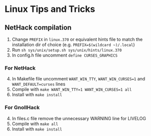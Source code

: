 # Linux Tips and Tricks
## NetHack compilation
1. Change `PREFIX` in `linux.370` or equivalent hints file to match the installation dir of choice (e.g. `PREFIX=$(wildcard ~)/.local`)
2. Run `sh sys/unix/setup.sh sys/unix/hints/linux.370`
3. In config.h file uncomment `define CURSES_GRAPHICS`
### For NetHack
4. In Makefile file uncomment `WANT_WIN_TTY`, `WANT_WIN_CURSES=1` and `WANT_DEFAULT=curses` lines
5. Compile with `make WANT_WIN_TTY=1 WANT_WIN_CURSES=1 all`
6. Install with `make install`
### For GnollHack
4. In files.c file remove the unnecessary WARNING line for LIVELOG
5. Compile with `make all`
6. Install with `make install`

